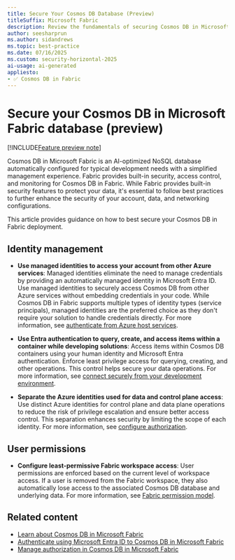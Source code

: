 ```yaml
---
title: Secure Your Cosmos DB Database (Preview)
titleSuffix: Microsoft Fabric
description: Review the fundamentals of securing Cosmos DB in Microsoft Fabric from the perspective of data security.
author: seesharprun
ms.author: sidandrews
ms.topic: best-practice
ms.date: 07/16/2025
ms.custom: security-horizontal-2025
ai-usage: ai-generated
appliesto:
- ✅ Cosmos DB in Fabric
---
```


# Secure your Cosmos DB in Microsoft Fabric database (preview)

[!INCLUDE[Feature preview note](../../includes/feature-preview-note.md)]

Cosmos DB in Microsoft Fabric is an AI-optimized NoSQL database automatically configured for typical development needs with a simplified management experience. Fabric provides built-in security, access control, and monitoring for Cosmos DB in Fabric. While Fabric provides built-in security features to protect your data, it's essential to follow best practices to further enhance the security of your account, data, and networking configurations.

This article provides guidance on how to best secure your Cosmos DB in Fabric deployment.

## Identity management

- **Use managed identities to access your account from other Azure services**: Managed identities eliminate the need to manage credentials by providing an automatically managed identity in Microsoft Entra ID. Use managed identities to securely access Cosmos DB from other Azure services without embedding credentials in your code. While Cosmos DB in Fabric supports multiple types of identity types (service principals), managed identities are the preferred choice as they don't require your solution to handle credentials directly. For more information, see [authenticate from Azure host services](how-to-authenticate.md).

- **Use Entra authentication to query, create, and access items within a container while developing solutions**: Access items within Cosmos DB containers using your human identity and Microsoft Entra authentication. Enforce least privilege access for querying, creating, and other operations. This control helps secure your data operations. For more information, see [connect securely from your development environment](how-to-authenticate.md).

- **Separate the Azure identities used for data and control plane access**: Use distinct Azure identities for control plane and data plane operations to reduce the risk of privilege escalation and ensure better access control. This separation enhances security by limiting the scope of each identity. For more information, see [configure authorization](authorization.md).

## User permissions

- **Configure least-permissive Fabric workspace access**: User permissions are enforced based on the current level of workspace access. If a user is removed from the Fabric workspace, they also automatically lose access to the associated Cosmos DB database and underlying data. For more information, see [Fabric permission model](../../security/permission-model.md).

## Related content

- [Learn about Cosmos DB in Microsoft Fabric](overview.md)
- [Authenticate using Microsoft Entra ID to Cosmos DB in Microsoft Fabric](how-to-authenticate.md)
- [Manage authorization in Cosmos DB in Microsoft Fabric](authorization.md)
